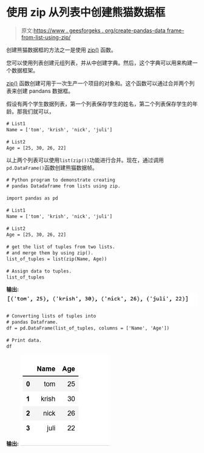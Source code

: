 # 使用 zip 从列表中创建熊猫数据框

> 原文:[https://www . geesforgeks . org/create-pandas-data frame-from-list-using-zip/](https://www.geeksforgeeks.org/create-pandas-dataframe-from-lists-using-zip/)

创建熊猫数据框的方法之一是使用 [zip()](https://www.geeksforgeeks.org/zip-in-python/) 函数。

您可以使用列表创建元组列表，并从中创建字典。然后，这个字典可以用来构建一个数据框架。

[zip()](https://www.geeksforgeeks.org/zip-in-python/) 函数创建可用于一次生产一个项目的对象和。这个函数可以通过合并两个列表来创建 pandans 数据框。

假设有两个学生数据列表，第一个列表保存学生的姓名，第二个列表保存学生的年龄。那我们就可以，

```
# List1
Name = ['tom', 'krish', 'nick', 'juli']

# List2
Age = [25, 30, 26, 22]
```

以上两个列表可以使用`list(zip())`功能进行合并。现在，通过调用`pd.DataFrame()`函数创建熊猫数据帧。

```
# Python program to demonstrate creating
# pandas Datadaframe from lists using zip.

import pandas as pd

# List1
Name = ['tom', 'krish', 'nick', 'juli']

# List2
Age = [25, 30, 26, 22]

# get the list of tuples from two lists.
# and merge them by using zip().
list_of_tuples = list(zip(Name, Age))

# Assign data to tuples.
list_of_tuples 
```

**输出:**
![](img/1445fd5f5fdb4c02a47445c94e010688.png)

```
# Converting lists of tuples into
# pandas Dataframe.
df = pd.DataFrame(list_of_tuples, columns = ['Name', 'Age'])

# Print data.
df
```

**输出:**
![](img/adb0882ac741c53d8f7936d7252a565a.png)